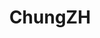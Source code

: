---
title: ChungZH
github: https://github.com/ChungZH
mode: dark
transition: 3s
archetype:
  - Little Bit of Everything
---